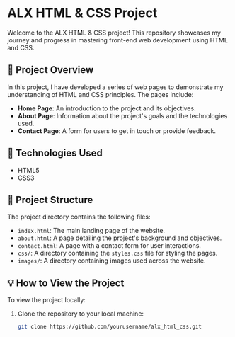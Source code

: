 # ALX HTML & CSS Project

Welcome to the ALX HTML & CSS project! This repository showcases my journey and progress in mastering front-end web development using HTML and CSS.

## 📘 Project Overview

In this project, I have developed a series of web pages to demonstrate my understanding of HTML and CSS principles. The pages include:

- **Home Page**: An introduction to the project and its objectives.
- **About Page**: Information about the project's goals and the technologies used.
- **Contact Page**: A form for users to get in touch or provide feedback.

## 🚀 Technologies Used

- HTML5
- CSS3

## 📂 Project Structure

The project directory contains the following files:

- `index.html`: The main landing page of the website.
- `about.html`: A page detailing the project's background and objectives.
- `contact.html`: A page with a contact form for user interactions.
- `css/`: A directory containing the `styles.css` file for styling the pages.
- `images/`: A directory containing images used across the website.

## 💡 How to View the Project

To view the project locally:

1. Clone the repository to your local machine:
   ```bash
   git clone https://github.com/yourusername/alx_html_css.git
